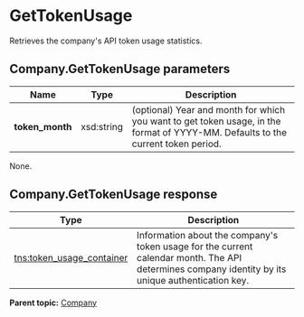 # GetTokenUsage

Retrieves the company's API token usage statistics.

## Company.GetTokenUsage parameters

|Name|Type|Description|
|----|----|-----------|
|**token\_month** | xsd:string | \(optional\) Year and month for which you want to get token usage, in the format of YYYY-MM. Defaults to the current token period. |

None.

## Company.GetTokenUsage response

|Type|Description|
|----|-----------|
|[tns:token\_usage\_container](../../data_types/r_token_usage_container.md#) |Information about the company's token usage for the current calendar month. The API determines company identity by its unique authentication key.|

**Parent topic:** [Company](../../methods/company/c_api_admin_methods_company.md)

